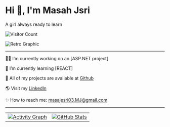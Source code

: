 # Hi 👋, I'm Masah Jsri
A girl always ready to learn

![Visitor Count](https://komarev.com/ghpvc/?username=doodlemon&color=green)

![Retro Graphic](https://via.placeholder.com/400x200.png)

---
👨‍💻 I’m currently working on an [ASP.NET project]

💙 I’m currently learning [REACT]

💯 All of my projects are available at [Github](https://github.com/your-doodlemon)

🌎 Visit my [LinkedIn](www.linkedin.com/in/masah-jsri-b66b54263)

✨ How to reach me: masajesri03.MJ@gmail.com

---

<table>
  <tr>
    <td>
      <a href="https://github.com/ashutosh00710/github-readme-activity-graph">
        <img src="[![Ashutosh's github activity graph](https://github-readme-activity-graph.vercel.app/graph?username=doodlemon&theme=dracula)](https://github.com/ashutosh00710/github-readme-activity-graph)" alt="Activity Graph" />
      </a>
    </td>
    <td>
      <a href="https://github.com/anuraghazra/github-readme-stats">
        <img src="https://github-readme-stats.vercel.app/api?username=doodlemon&show_icons=true&theme=radical" alt="GitHub Stats" />
      </a>
    </td>
  </tr>
</table>




